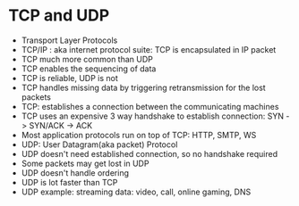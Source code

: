 # TCP and UDP

- Transport Layer Protocols
- TCP/IP : aka internet protocol suite: TCP is encapsulated in IP packet
- TCP much more common than UDP
- TCP enables the sequencing of data
- TCP is reliable, UDP is not
- TCP handles missing data by triggering retransmission for the lost packets
- TCP: establishes a connection between the communicating machines
- TCP uses an expensive 3 way handshake to establish connection: SYN -> SYN/ACK -> ACK
- Most application protocols run on top of TCP: HTTP, SMTP, WS
- UDP: User Datagram(aka packet) Protocol
- UDP doesn't need established connection, so no handshake required
- Some packets may get lost in UDP
- UDP doesn't handle ordering
- UDP is lot faster than TCP
- UDP example: streaming data: video, call, online gaming, DNS